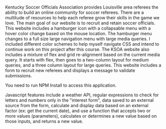 Kentucky Soccer Officials Association provides Louisville area referees the ability to build an online community for soccer referees.  There are a multitude of resources to help each referee grow their skills in the game we love.  The main goal of our website is to recruit and retain soccer officials.  This website includes a hamburger icon with a collapsable menu with a hover color change based on the mouse location.  The hamburger menu changes to a full size large navigation menu with large media queries.  I included different color schemes to help myself navigate CSS and intend to continue work on this project after this course.  The KSOA website also includes a mixture of flex and grid re-alignment based on the current media query.  It starts with flex, then goes to a two-column layout for medium queries, and a three column layout for large queries.  This website includes a form to recruit new referees and displays a message to validate submissions.  

You need to run NPM Install to access this application.

Javascript features include a weather API, regular expressions to check for letters and numbers only in the "interest form", data saved to an external source from the form, calculate and display data based on an external factor (ex: get the current date), and use a function that accepts two or more values (parameters), calculates or determines a new value based on those inputs, and returns a new value.

